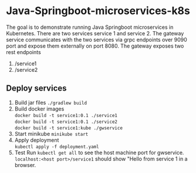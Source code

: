 # Java-Springboot-microservices-k8s
The goal is to demonstrate running Java Springboot microservices in Kubernetes.
There are two services service 1 and service 2. The gateway service communicates with the two services via grpc endpoints over 9090 port and expose them externally on port 8080.
The gateway exposes two rest endpoints
1. /service1
2. /service2

## Deploy services
1. Build jar files
`./gradlew build`
2. Build docker images \
`docker build -t service1:0.1 ./service1` \
`docker build -t service1:0.1 ./service2` \
`docker build -t service1:kube ./gwservice`
3. Start minikube
`minikube start`
4. Apply deployment \
`kubectl apply -f deployment.yaml`
5. Test
Run `kubectl get all` to see the host machine port for gwservice. \
`localhost:<host port>/service1` should show "Hello from service 1 in a browser.
